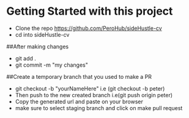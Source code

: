 # Getting Started with this project
- Clone the repo https://github.com/PeroHub/sideHustle-cv
- cd into sideHustle-cv

##After making changes
- git add .
- git commit -m "my changes"


##Create a temporary branch that you used to make a PR
- git checkout -b "yourNameHere" i.e (git checkout -b peter)
- Then push to the new created branch i.e(git push origin peter)
- Copy the generated url and paste on your browser
- make sure to select staging branch and click on make pull request



